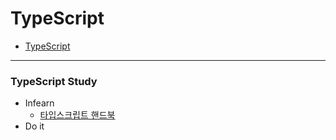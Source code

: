 # TypeScript
+ [TypeScript](https://www.typescriptlang.org/)
----------------------
### TypeScript Study
+ Infearn
  + [타입스크립트 핸드북](https://joshua1988.github.io/ts/)
+ Do it
